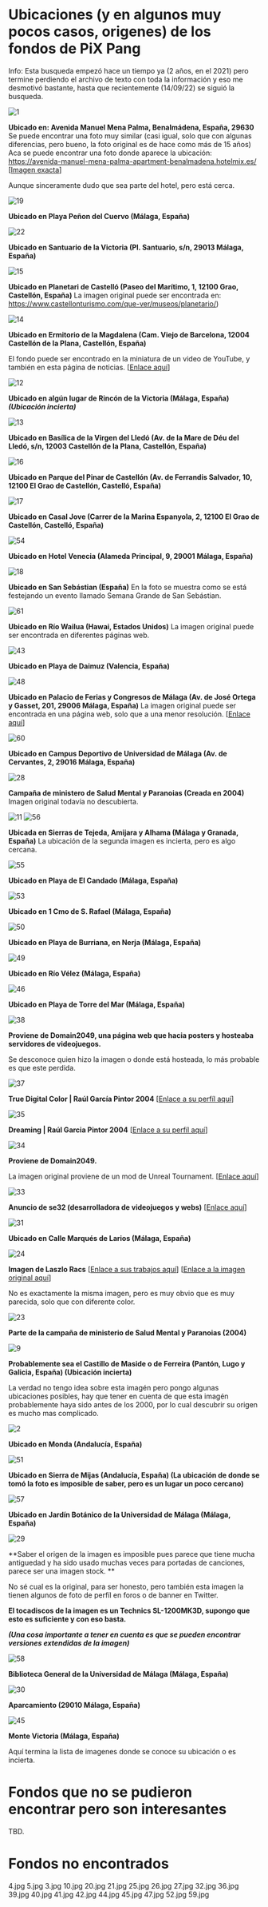 # Ubicaciones (y en algunos muy pocos casos, origenes) de los fondos de PiX Pang

Info: Esta busqueda empezó hace un tiempo ya (2 años, en el 2021) pero termine perdiendo el archivo de texto con toda la información y eso me desmotivó bastante, hasta que recientemente (14/09/22) se siguió la busqueda.

![1](https://user-images.githubusercontent.com/78988582/209725293-b0a840c8-fac7-4f13-ab31-fa1fbcb4dc28.jpg)

**Ubicado en: Avenida Manuel Mena Palma, Benalmádena, España, 29630**
Se puede encontrar una foto muy similar (casi igual, solo que con algunas diferencias, pero bueno, la foto original es de hace como más de 15 años)
Aca se puede encontrar una foto donde aparece la ubicación: https://avenida-manuel-mena-palma-apartment-benalmadena.hotelmix.es/ [[Imagen exacta](https://avenida-manuel-mena-palma-apartment-benalmadena.hotelmix.es/data/Photos/r1920x761/3498/349881/349881253/Avenida-Manuel-Mena-Palma-Apartment-Benalmadena-Exterior.JPEG "Imagen exacta")]

Aunque sinceramente dudo que sea parte del hotel, pero está cerca.

![19](https://user-images.githubusercontent.com/78988582/190262990-b155028f-851a-4fac-9257-23718c1f6fc4.jpg)

**Ubicado en Playa Peñon del Cuervo (Málaga, España)**

![22](https://user-images.githubusercontent.com/78988582/190263031-8ef91b75-30a1-42fa-9cd8-6750638780f7.jpg)

**Ubicado en Santuario de la Victoria (Pl. Santuario, s/n, 29013 Málaga, España)**

![15](https://user-images.githubusercontent.com/78988582/190263064-13ff5741-73f8-4f52-a42a-42bda6100b2d.jpg)

**Ubicado en Planetari de Castelló (Paseo del Marítimo, 1, 12100 Grao, Castellón, España)** 
La imagen original puede ser encontrada en: https://www.castellonturismo.com/que-ver/museos/planetario/)

![14](https://user-images.githubusercontent.com/78988582/190263267-1c0bb23e-9c3c-4e58-ac24-fc4d1b620763.jpg)

**Ubicado en Ermitorio de la Magdalena (Cam. Viejo de Barcelona, 12004 Castellón de la Plana, Castellón, España)** 

El fondo puede ser encontrado en la miniatura de un video de YouTube, y también en esta página de noticias. [[Enlace aquí](https://www.castelloninformacion.com/el-origen-de-las-tradiciones-la-romeria-de-les-canyes-y-el-recorrido-a-lo-largo-de-su-historia/ "Enlace aquí")]

![12](https://user-images.githubusercontent.com/78988582/190263324-81fb3616-3186-4668-b8d6-b02f29eff865.jpg)

**Ubicado en algún lugar de Rincón de la Victoria (Málaga, España) *(Ubicación incierta)***

![13](https://user-images.githubusercontent.com/78988582/190263358-e23b2d55-eb45-4f3a-aa5a-552f0d17805d.jpg)

**Ubicado en Basílica de la Virgen del Lledó (Av. de la Mare de Déu del Lledó, s/n, 12003 Castellón de la Plana, Castellón, España)**

![16](https://user-images.githubusercontent.com/78988582/190263383-8ca22645-1f87-44c5-9142-f56639f49073.jpg)

**Ubicado en Parque del Pinar de Castellón (Av. de Ferrandis Salvador, 10, 12100 El Grao de Castellón, Castelló, España)**

![17](https://user-images.githubusercontent.com/78988582/190263403-ebc3972c-ab20-4a53-aa67-b6e46dc52a33.jpg)

**Ubicado en Casal Jove (Carrer de la Marina Espanyola, 2, 12100 El Grao de Castellón, Castelló, España)**

![54](https://user-images.githubusercontent.com/78988582/190263586-92f51707-9293-42d5-817e-a46cb09f580a.jpg)

**Ubicado en Hotel Venecia (Alameda Principal, 9, 29001 Málaga, España)**

![18](https://user-images.githubusercontent.com/78988582/190263614-8a53c554-82a2-4971-a9e8-67d32ade9c39.jpg)

**Ubicado en San Sebástian (España)**
En la foto se muestra como se está festejando un evento llamado Semana Grande de San Sebástian.

![61](https://user-images.githubusercontent.com/78988582/190263657-6f731298-b73a-40d1-a2d8-5478ac80adb7.jpg)

**Ubicado en Río Wailua (Hawai, Estados Unidos)**
La imagen original puede ser encontrada en diferentes páginas web.

![43](https://user-images.githubusercontent.com/78988582/190263689-35f1bc95-dd1d-4a95-9936-bc9c0d4b3707.jpg)

**Ubicado en Playa de Daimuz (Valencia, España)**

![48](https://user-images.githubusercontent.com/78988582/190263725-ba10d989-8fd8-4332-a760-f667105acc3e.jpg)

**Ubicado en Palacio de Ferias y Congresos de Málaga (Av. de José Ortega y Gasset, 201, 29006 Málaga, España)** 
La imagen original puede ser encontrada en una página web, solo que a una menor resolución. [[Enlace aquí](https://www.palimpalem.com/1/ingenieria2005/userfiles/6.jpg "Enlace aquí")]

![60](https://user-images.githubusercontent.com/78988582/190263781-3c2e2ff3-3696-410a-8ae3-4605da64a688.jpg)

**Ubicado en Campus Deportivo de Universidad de Málaga (Av. de Cervantes, 2, 29016 Málaga, España)**

![28](https://user-images.githubusercontent.com/78988582/190263824-33da7003-f605-4137-a8af-24471ba4a078.jpg)

**Campaña de ministero de Salud Mental y Paranoias (Creada en 2004)**
Imagen original todavía no descubierta.

![11](https://user-images.githubusercontent.com/78988582/190263855-d67891cd-ea79-4400-bc62-46604351a7e6.jpg)
![56](https://user-images.githubusercontent.com/78988582/190263968-38dd9d0e-4732-4409-9814-d28e502d1929.jpg)

**Ubicada en Sierras de Tejeda, Amijara y Alhama (Málaga y Granada, España)**
La ubicación de la segunda imagen es incierta, pero es algo cercana.

![55](https://user-images.githubusercontent.com/78988582/190263999-78b02780-b8a9-4530-b785-27d8d7e56f98.jpg)

**Ubicado en Playa de El Candado (Málaga, España)**

![53](https://user-images.githubusercontent.com/78988582/190264026-1daa9115-ea9a-43a5-b0ed-1a627dc0f687.jpg)

**Ubicado en 1 Cmo de S. Rafael (Málaga, España)**

![50](https://user-images.githubusercontent.com/78988582/190264059-11d570a8-aea8-4e84-83f2-40e8d478c3c3.jpg)

**Ubicado en Playa de Burriana, en Nerja (Málaga, España)**

![49](https://user-images.githubusercontent.com/78988582/190264140-24c954c6-4e92-4122-bc86-eb3d4a8136bb.jpg)

**Ubicado en Río Vélez (Málaga, España)**

![46](https://user-images.githubusercontent.com/78988582/190264152-a107318f-2570-4508-ba5b-3fdecd7dd43e.jpg)

**Ubicado en Playa de Torre del Mar (Málaga, España)**

![38](https://user-images.githubusercontent.com/78988582/190264182-daede828-1ed7-4044-bfbb-b4daa315367e.jpg)

**Proviene de Domain2049, una página web que hacia posters y hosteaba servidores de videojuegos.**

Se desconoce quien hizo la imagen o donde está hosteada, lo más probable es que este perdida.

![37](https://user-images.githubusercontent.com/78988582/190264417-f3f31f77-748a-47f7-b6b5-073869512f7f.jpg)

**True Digital Color | Raúl García Pintor 2004** [[Enlace a su perfíl aquí](https://proyector.info/profile/raul-garcia/ "Enlace aquí")]

![35](https://user-images.githubusercontent.com/78988582/190264442-43056579-0249-46c2-b67a-c84145f8b5b2.jpg)

**Dreaming | Raúl Garcia Pintor 2004** [[Enlace a su perfíl aquí](https://proyector.info/profile/raul-garcia/ "Enlace aquí")]

![34](https://user-images.githubusercontent.com/78988582/190264478-8a022c10-c7ff-460a-ba47-02c4adeba0b2.jpg)

**Proviene de Domain2049.** 

La imagen original proviene de un mod de Unreal Tournament. 
[[Enlace aquí](https://www.moddb.com/mods/domain2049 "Enlace aquí")]

![33](https://user-images.githubusercontent.com/78988582/190264517-83e71544-328c-49e3-ba08-421b3b5f8806.jpg)

**Anuncio de se32 (desarrolladora de videojuegos y webs)** 
[[Enlace aquí](https://www.se32.com/ "Enlace aquí")]

![31](https://user-images.githubusercontent.com/78988582/190264551-f3ef4c74-3161-4464-b5b7-8f50b629d60d.jpg)

**Ubicado en Calle Marqués de Larios (Málaga, España)**

![24](https://user-images.githubusercontent.com/78988582/190264605-f7a5eea9-2ca4-4e58-a0ff-f1296cecf324.jpg)

**Imagen de Laszlo Racs** 
[[Enlace a sus trabajos aquí](https://www.ralaci.hu "Enlace a sus trabajos aquí")]
[[Enlace a la imagen original aquí](https://web.archive.org/web/20041106090520im_/http://www.ralaci.hu/images/gallery8.jpg "Enlace a la imagen original aquí")]

No es exactamente la misma imagen, pero es muy obvio que es muy parecida, solo que con diferente color.

![23](https://user-images.githubusercontent.com/78988582/190264697-b6483e58-a38f-4afc-90c6-35f1f18bf205.jpg)

**Parte de la campaña de ministerio de Salud Mental y Paranoias (2004)**

![9](https://user-images.githubusercontent.com/78988582/190264720-3f9d0fac-0d25-486c-bae9-170270a7f390.jpg)

**Probablemente sea el Castillo de Maside o de Ferreira (Pantón, Lugo y Galicia, España) (Ubicación incierta)**

La verdad no tengo idea sobre esta imagén pero pongo algunas ubicaciones posibles, hay que tener en cuenta de que esta imagén probablemente haya sido antes de los 2000, por lo cual descubrir su origen es mucho mas complicado.

![2](https://user-images.githubusercontent.com/78988582/190264879-f5b7fbc0-6389-41bc-8ff3-35ca10727667.jpg)

**Ubicado en Monda (Andalucía, España)**

![51](https://user-images.githubusercontent.com/78988582/190265189-1133f96f-a445-419e-987a-ed1b8ff91879.jpg)

**Ubicado en Sierra de Mijas (Andalucía, España) (La ubicación de donde se tomó la foto es imposible de saber, pero es un lugar un poco cercano)**

![57](https://user-images.githubusercontent.com/78988582/190932596-b41f47ef-8e38-444c-88b8-9176452fd85e.jpg)

**Ubicado en Jardín Botánico de la Universidad de Málaga (Málaga, España)**

![29](https://user-images.githubusercontent.com/78988582/191626526-2d1f7a3c-abc7-451b-8567-2590bc88657d.jpg)

**Saber el origen de la imagen es imposible pues parece que tiene mucha antiguedad y ha sido usado muchas veces para portadas de canciones, parece ser una imagen stock. **

No sé cual es la original, para ser honesto, pero también esta imagen la tienen algunos de foto de perfíl en foros o de banner en Twitter.

**El tocadiscos de la imagen es un Technics SL-1200MK3D, supongo que esto es suficiente y con eso basta.**

***(Una cosa importante a tener en cuenta es que se pueden encontrar versiones extendidas de la imagen)***

![58](https://user-images.githubusercontent.com/78988582/191627372-cab0524b-3acb-434a-8478-8f27d9819f27.jpg)

**Biblioteca General de la Universidad de Málaga (Málaga, España)**

![30](https://user-images.githubusercontent.com/78988582/191628254-2f3e2118-a856-491a-8b36-d0590bf8fbee.jpg)

**Aparcamiento (29010 Málaga, España)**

![45](https://user-images.githubusercontent.com/78988582/192046849-f81b6f89-958b-4ac6-9e0d-6349811d11cb.jpg)

**Monte Victoria (Málaga, España)**

Aquí termina la lista de imagenes donde se conoce su ubicación o es incierta.

# Fondos que no se pudieron encontrar pero son interesantes

TBD.

# Fondos no encontrados
4.jpg
5.jpg
3.jpg
10.jpg
20.jpg
21.jpg
25.jpg
26.jpg
27.jpg
32.jpg
36.jpg
39.jpg
40.jpg
41.jpg
42.jpg
44.jpg
45.jpg
47.jpg
52.jpg
59.jpg
